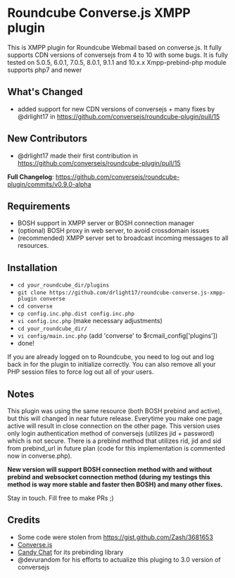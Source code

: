 Roundcube Converse.js XMPP plugin 
=================================

This is XMPP plugin for Roundcube Webmail based on converse.js.
It fully supports CDN versions of conversejs from 4 to 10 with some bugs.
It is fully tested on 5.0.5, 6.0.1, 7.0.5, 8.0.1, 9.1.1 and 10.x.x
Xmpp-prebind-php module supports php7 and newer

## What's Changed
* added support for new CDN versions of conversejs + many fixes by @drlight17 in https://github.com/conversejs/roundcube-plugin/pull/15

## New Contributors
* @drlight17 made their first contribution in https://github.com/conversejs/roundcube-plugin/pull/15

**Full Changelog**: https://github.com/conversejs/roundcube-plugin/commits/v0.9.0-alpha

Requirements
------------
* BOSH support in XMPP server or BOSH connection manager
* (optional) BOSH proxy in web server, to avoid crossdomain issues
* (recommended) XMPP server set to broadcast incoming messages to all resources.

Installation
------------
* `cd your_roundcube_dir/plugins`
* `git clone https://github.com/drlight17/roundcube-converse.js-xmpp-plugin converse`
* `cd converse`
* `cp config.inc.php.dist config.inc.php`
* `vi config.inc.php` (make necessary adjustments)
* `cd your_roundcube_dir/`
* `vi config/main.inc.php` (add 'converse' to $rcmail_config['plugins'])
* done!

If you are already logged on to Roundcube, you need to log out and log back in
for the plugin to initialize correctly. You can also remove all your PHP
session files to force log out all of your users.

Notes
-----

This plugin was using the same resource (both BOSH prebind and active), but this will changed in near future release.
Everytime you make one page active will result in close connection on the other page.
This version uses only login authentication method of conversejs (utilizes jid + password) which is not secure. There is a prebind method that utilizes rid, jid and sid from prebind_url in future plan (code for this implementation is commented now in converse.php). 

**New version will support BOSH connection method with and without prebind and websocket connection method (during my testings this method is way more stable and faster then BOSH) and many other fixes.**

Stay in touch. Fill free to make PRs ;)

Credits
-------
* Some code were stolen from https://gist.github.com/Zash/3681653
* [Converse.js](http://conversejs.org)
* [Candy Chat](http://candy-chat.github.io/candy/) for its prebinding library
* @devurandom for his efforts to actualize this pluging to 3.0 version of conversejs
